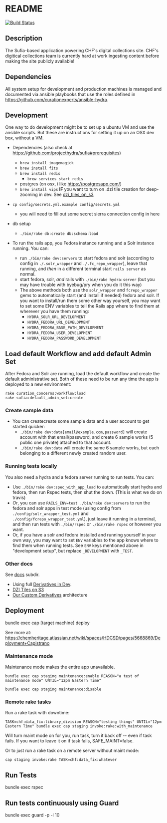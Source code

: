 # README

[![Build Status](https://travis-ci.org/sciencehistory/chf-sufia.svg?branch=master)](https://travis-ci.org/sciencehistory/chf-sufia)

## Description
The Sufia-based application powering CHF's digital collections site. CHF's digitical collections team is currently hard at work ingesting content before making the site publicly available!

## Dependencies
All system setup for development and production machines is managed and documented via ansible playbooks that use the roles defined in https://github.com/curationexperts/ansible-hydra.

## Development

One way to do development might be to set up a ubuntu VM and use the
ansible scripts. But these are instructions for setting it up on an OSX
dev box, without a VM.

* Dependencies (also check at https://github.com/projecthydra/sufia#prerequisites)
	* `brew install imagemagick`
	* `brew install fits`
	* `brew install redis`
		* `brew services start redis`
	* postgres (on osx, i like https://postgresapp.com/)
  * `brew install vips` **IF** you want to turn on .dzi tile creation for deep-zooming
     in dev. See [dzi_tiles_on_s3](./docs/dzi_tiles_on_s3.md)

* `cp config/secrets.yml.example config/secrets.yml`
	* you will need to fill out some secret sierra connection config in here

* db setup
	* `./bin/rake db:create db:schema:load`

* To run the rails app, you Fedora instance running and a Solr instance running. You can:
   * run `./bin/rake dev:servers` to start fedora and solr (according to config in `./.solr_wrapper`
     and `./.fc_repo_wrapper`), leave that running, and _then_ in a different terminal
     start `rails server` as normal.
   * start fedora, solr, _and_ rails with `./bin/rake hydra:server` (but you may have
     trouble with byebug/pry when you do it this way)
   * The above methods both use the `solr_wrapper` and `fcrepo_wrapper` gems to
     automatically start (and install if needed) fedora and solr. If you want
     to install/run them some other way yourself, you may want to set
     some ENV variables to tell the Rails app where to find them at wherever
     you have them running:
      * `HYDRA_SOLR_URL_DEVELOPMENT`
      * `HYDRA_FEDORA_URL_DEVELOPMENT`
      * `HYDRA_FEDORA_BASE_PATH_DEVELOPMENT`
      * `HYDRA_FEDORA_USER_DEVELOPMENT`
      * `HYDRA_FEDORA_PASSWORD_DEVELOPMENT`

## Load default Workflow and add default Admin Set

After Fedora and Solr are running, load the default workflow and create the default administrative set. Both of these need to be run any time the app is deployed to a new environment:
```
rake curation_concerns:workflow:load
rake sufia:default_admin_set:create
```

### Create sample data

* You can createcreate some sample data and a user account to get started quicker:
  * `./bin/rake dev:data[email@example.com,password]` will create account with that
     email/password, and create 6 sample works (5 public one private) attached to that account.
  * `./bin/rake dev:data` will create the same 6 sample works, but each belonging to a different
    newly created random user.

### Running tests locally

You also need a hydra and a fedora server running to run tests. You can:

* Use `./bin/rake dev:spec_with_app_load` to automatically start hydra and fedora,
  then run Rspec tests, then shut the down. (This is what we do on travis)
* _Or_, you can use `RAILS_ENV=test ./bin/rake dev:servers` to run the fedora
  and solr apps in test mode (using config from `./config/solr_wrapper_test.yml` and
  `./config/fcrepo_wrapper_test.yml`), just leave it running in a terminal, and
  then run tests with `./bin/rspec` or `./bin/rake rspec` or however you want.
* Or, if you have a solr and fedora installed and running yourself in your own
  way, you may want to set `ENV` variables to the app knows where to find them
  when running tests. See `ENV` keys mentioned above in "development setup",
  but replace `_DEVELOPMENT` with `_TEST`.

### Other docs

See [docs](./docs) subdir.


* Using full [Derivatives in Dev](./derivative_in_dev.md).
* [DZI Tiles on S3](./docs/dzi_tiles_on_s3.md)
* [Our Custom Derivatives](./docs/our_custom_derivatives.md) architecture

## Deployment
bundle exec cap [target machine] deploy

See more at: https://chemheritage.atlassian.net/wiki/spaces/HDCSD/pages/5668869/Deployment+Capistrano

### Maintenance mode

Maintenance mode makes the entire app unavailable.

    bundle exec cap staging maintenance:enable REASON="a test of maintenance mode" UNTIL="12pm Eastern Time"

    bundle exec cap staging maintenance:disable

### Remote rake tasks

Run a rake task with downtime:

    TASK=chf:data_fix:library_division REASON="testing things" UNTIL="12pm Eastern Time" bundle exec cap staging invoke:rake:with_maintenance

Will turn maint mode on for you, run task, turn it back off -- even if task fails. If you want to leave it on if task fails, SAFE_MAINT=false.

Or to just run a rake task on a remote server without maint mode:

    cap staging invoke:rake TASK=chf:data_fix:whatever

## Run Tests
bundle exec rspec

## Run tests continuously using Guard
bundle exec guard -p -l 10

